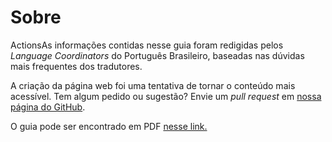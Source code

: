 # Sobre

ActionsAs informações contidas nesse guia foram redigidas pelos *Language Coordinators* do Português Brasileiro, baseadas nas dúvidas mais frequentes dos tradutores.

A criação da página web foi uma tentativa de tornar o conteúdo mais acessível. Tem algum pedido ou sugestão? Envie um *pull request* em [nossa página do GitHub][so1].

O guia pode ser encontrado em PDF [nesse link.][so2]

[so1]: https://github.com/tupaschoal/TED-Translators_PT-BR_Styleguide
[so2]: https://github.com/tupaschoal/TED-Translators_PT-BR_Styleguide/blob/master/Guia.pdf
